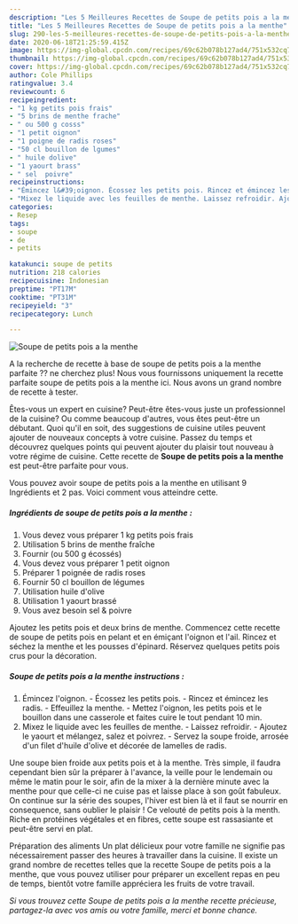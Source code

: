 ```yaml
---
description: "Les 5 Meilleures Recettes de Soupe de petits pois a la menthe"
title: "Les 5 Meilleures Recettes de Soupe de petits pois a la menthe"
slug: 290-les-5-meilleures-recettes-de-soupe-de-petits-pois-a-la-menthe
date: 2020-06-18T21:25:59.415Z
image: https://img-global.cpcdn.com/recipes/69c62b078b127ad4/751x532cq70/soupe-de-petits-pois-a-la-menthe-photo-principale-de-la-recette.jpg
thumbnail: https://img-global.cpcdn.com/recipes/69c62b078b127ad4/751x532cq70/soupe-de-petits-pois-a-la-menthe-photo-principale-de-la-recette.jpg
cover: https://img-global.cpcdn.com/recipes/69c62b078b127ad4/751x532cq70/soupe-de-petits-pois-a-la-menthe-photo-principale-de-la-recette.jpg
author: Cole Phillips
ratingvalue: 3.4
reviewcount: 6
recipeingredient:
- "1 kg petits pois frais"
- "5 brins de menthe frache"
- " ou 500 g cosss"
- "1 petit oignon"
- "1 poigne de radis roses"
- "50 cl bouillon de lgumes"
- " huile dolive"
- "1 yaourt brass"
- " sel  poivre"
recipeinstructions:
- "Émincez l&#39;oignon. Écossez les petits pois. Rincez et émincez les radis. Effeuillez la menthe. Mettez l&#39;oignon, les petits pois et le bouillon dans une casserole et faites cuire le tout pendant 10 min."
- "Mixez le liquide avec les feuilles de menthe. Laissez refroidir. Ajoutez le yaourt et mélangez, salez et poivrez. Servez la soupe froide, arrosée d&#39;un filet d&#39;huile d&#39;olive et décorée de lamelles de radis."
categories:
- Resep
tags:
- soupe
- de
- petits

katakunci: soupe de petits 
nutrition: 218 calories
recipecuisine: Indonesian
preptime: "PT17M"
cooktime: "PT31M"
recipeyield: "3"
recipecategory: Lunch

---
```



![Soupe de petits pois a la menthe](https://img-global.cpcdn.com/recipes/69c62b078b127ad4/751x532cq70/soupe-de-petits-pois-a-la-menthe-photo-principale-de-la-recette.jpg)

A la recherche de recette à base de soupe de petits pois a la menthe parfaite ?? ne cherchez plus! Nous vous fournissons uniquement la recette parfaite soupe de petits pois a la menthe ici. Nous avons un grand nombre de recette à tester.

Êtes-vous un expert en cuisine? Peut-être êtes-vous juste un professionnel de la cuisine? Ou comme beaucoup d'autres, vous êtes peut-être un débutant. Quoi qu'il en soit, des suggestions de cuisine utiles peuvent ajouter de nouveaux concepts à votre cuisine. Passez du temps et découvrez quelques points qui peuvent ajouter du plaisir tout nouveau à votre régime de cuisine. Cette recette de <strong> Soupe de petits pois a la menthe </strong> est peut-être parfaite pour vous.

<!--inarticleads1-->

Vous pouvez avoir soupe de petits pois a la menthe en utilisant 9 Ingrédients et 2 pas. Voici comment vous atteindre cette.

##### Ingrédients de soupe de petits pois a la menthe :

1. Vous devez vous préparer 1 kg petits pois frais
1. Utilisation 5 brins de menthe fraîche
1. Fournir  (ou 500 g écossés)
1. Vous devez vous préparer 1 petit oignon
1. Préparer 1 poignée de radis roses
1. Fournir 50 cl bouillon de légumes
1. Utilisation  huile d&#39;olive
1. Utilisation 1 yaourt brassé
1. Vous avez besoin  sel &amp; poivre


Ajoutez les petits pois et deux brins de menthe. Commencez cette recette de soupe de petits pois en pelant et en émiçant l&#39;oignon et l&#39;ail. Rincez et séchez la menthe et les pousses d&#39;épinard. Réservez quelques petits pois crus pour la décoration. 

<!--inarticleads2-->

##### Soupe de petits pois a la menthe instructions :

1. Émincez l&#39;oignon. - Écossez les petits pois. - Rincez et émincez les radis. - Effeuillez la menthe. - Mettez l&#39;oignon, les petits pois et le bouillon dans une casserole et faites cuire le tout pendant 10 min.
1. Mixez le liquide avec les feuilles de menthe. - Laissez refroidir. - Ajoutez le yaourt et mélangez, salez et poivrez. - Servez la soupe froide, arrosée d&#39;un filet d&#39;huile d&#39;olive et décorée de lamelles de radis.


Une soupe bien froide aux petits pois et à la menthe. Très simple, il faudra cependant bien sûr la préparer à l&#39;avance, la veille pour le lendemain ou même le matin pour le soir, afin de la mixer à la dernière minute avec la menthe pour que celle-ci ne cuise pas et laisse place à son goût fabuleux. On continue sur la série des soupes, l&#39;hiver est bien là et il faut se nourrir en consequence, sans oublier le plaisir ! Ce velouté de petits pois à la menth. Riche en protéines végétales et en fibres, cette soupe est rassasiante et peut-être servi en plat. 

<!--inarticleads1-->

<p>
Préparation des aliments Un plat délicieux pour votre famille ne signifie pas nécessairement passer des heures à travailler dans la cuisine. Il existe un grand nombre de recettes telles que la recette Soupe de petits pois a la menthe, que vous pouvez utiliser pour préparer un excellent repas en peu de temps, bientôt votre famille appréciera les fruits de votre travail.
</p>

<p>
<i>Si vous trouvez cette Soupe de petits pois a la menthe recette précieuse, partagez-la avec vos amis ou votre famille, merci et bonne chance.</i>
</p>
